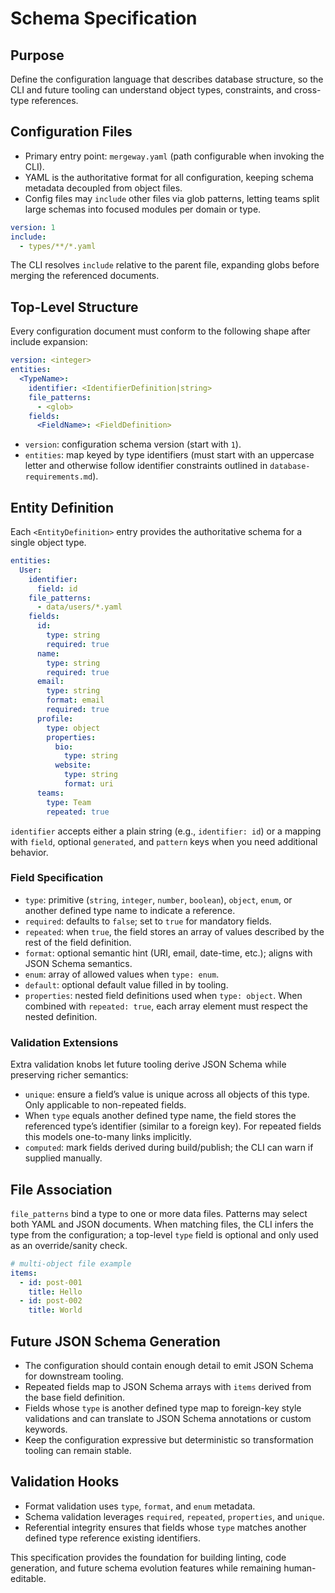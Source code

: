 # Schema Specification

## Purpose

Define the configuration language that describes database structure, so the CLI and future tooling can understand object types, constraints, and cross-type references.

## Configuration Files

- Primary entry point: `mergeway.yaml` (path configurable when invoking the CLI).
- YAML is the authoritative format for all configuration, keeping schema metadata decoupled from object files.
- Config files may `include` other files via glob patterns, letting teams split large schemas into focused modules per domain or type.

```yaml
version: 1
include:
  - types/**/*.yaml
```

The CLI resolves `include` relative to the parent file, expanding globs before merging the referenced documents.

## Top-Level Structure

Every configuration document must conform to the following shape after include expansion:

```yaml
version: <integer>
entities:
  <TypeName>:
    identifier: <IdentifierDefinition|string>
    file_patterns:
      - <glob>
    fields:
      <FieldName>: <FieldDefinition>
```

- `version`: configuration schema version (start with `1`).
- `entities`: map keyed by type identifiers (must start with an uppercase letter and otherwise follow identifier constraints outlined in `database-requirements.md`).

## Entity Definition

Each `<EntityDefinition>` entry provides the authoritative schema for a single object type.

```yaml
entities:
  User:
    identifier:
      field: id
    file_patterns:
      - data/users/*.yaml
    fields:
      id:
        type: string
        required: true
      name:
        type: string
        required: true
      email:
        type: string
        format: email
        required: true
      profile:
        type: object
        properties:
          bio:
            type: string
          website:
            type: string
            format: uri
      teams:
        type: Team
        repeated: true
```

`identifier` accepts either a plain string (e.g., `identifier: id`) or a mapping with `field`, optional `generated`, and `pattern` keys when you need additional behavior.

### Field Specification

- `type`: primitive (`string`, `integer`, `number`, `boolean`), `object`, `enum`, or another defined type name to indicate a reference.
- `required`: defaults to `false`; set to `true` for mandatory fields.
- `repeated`: when `true`, the field stores an array of values described by the rest of the field definition.
- `format`: optional semantic hint (URI, email, date-time, etc.); aligns with JSON Schema semantics.
- `enum`: array of allowed values when `type: enum`.
- `default`: optional default value filled in by tooling.
- `properties`: nested field definitions used when `type: object`. When combined with `repeated: true`, each array element must respect the nested definition.

### Validation Extensions

Extra validation knobs let future tooling derive JSON Schema while preserving richer semantics:

- `unique`: ensure a field’s value is unique across all objects of this type. Only applicable to non-repeated fields.
- When `type` equals another defined type name, the field stores the referenced type’s identifier (similar to a foreign key). For repeated fields this models one-to-many links implicitly.
- `computed`: mark fields derived during build/publish; the CLI can warn if supplied manually.

## File Association

`file_patterns` bind a type to one or more data files. Patterns may select both YAML and JSON documents. When matching files, the CLI infers the type from the configuration; a top-level `type` field is optional and only used as an override/sanity check.

```yaml
# multi-object file example
items:
  - id: post-001
    title: Hello
  - id: post-002
    title: World
```

## Future JSON Schema Generation

- The configuration should contain enough detail to emit JSON Schema for downstream tooling.
- Repeated fields map to JSON Schema arrays with `items` derived from the base field definition.
- Fields whose `type` is another defined type map to foreign-key style validations and can translate to JSON Schema annotations or custom keywords.
- Keep the configuration expressive but deterministic so transformation tooling can remain stable.

## Validation Hooks

- Format validation uses `type`, `format`, and `enum` metadata.
- Schema validation leverages `required`, `repeated`, `properties`, and `unique`.
- Referential integrity ensures that fields whose `type` matches another defined type reference existing identifiers.

This specification provides the foundation for building linting, code generation, and future schema evolution features while remaining human-editable.
